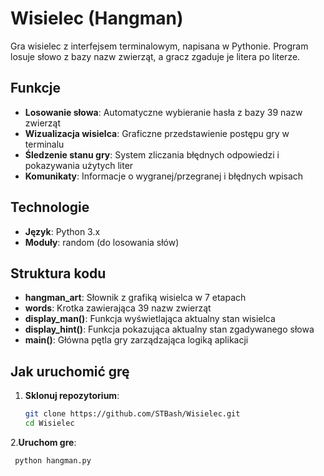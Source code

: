 # Wisielec (Hangman)

Gra wisielec z interfejsem terminalowym, napisana w Pythonie. Program losuje słowo z bazy nazw zwierząt, a gracz zgaduje je litera po literze.

## Funkcje

- **Losowanie słowa**: Automatyczne wybieranie hasła z bazy 39 nazw zwierząt
- **Wizualizacja wisielca**: Graficzne przedstawienie postępu gry w terminalu
- **Śledzenie stanu gry**: System zliczania błędnych odpowiedzi i pokazywania użytych liter
- **Komunikaty**: Informacje o wygranej/przegranej i błędnych wpisach

## Technologie

- **Język**: Python 3.x
- **Moduły**: random (do losowania słów)

## Struktura kodu

- **hangman_art**: Słownik z grafiką wisielca w 7 etapach
- **words**: Krotka zawierająca 39 nazw zwierząt
- **display_man()**: Funkcja wyświetlająca aktualny stan wisielca
- **display_hint()**: Funkcja pokazująca aktualny stan zgadywanego słowa
- **main()**: Główna pętla gry zarządzająca logiką aplikacji

## Jak uruchomić grę

1. **Sklonuj repozytorium**:
   ```bash
   git clone https://github.com/STBash/Wisielec.git
   cd Wisielec

2.**Uruchom gre**:
```bash
 python hangman.py
